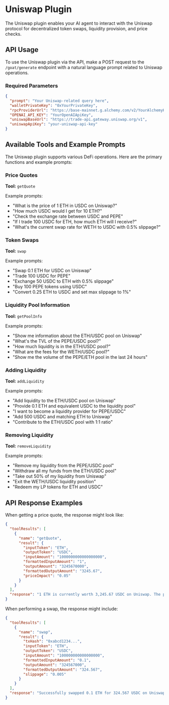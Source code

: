 # Uniswap Plugin

The Uniswap plugin enables your AI agent to interact with the Uniswap protocol for decentralized token swaps, liquidity provision, and price checks.

## API Usage

To use the Uniswap plugin via the API, make a POST request to the `/goat/generate` endpoint with a natural language prompt related to Uniswap operations.

### Required Parameters

```json
{
  "prompt": "Your Uniswap-related query here",
  "walletPrivateKey": "0xYourPrivateKey",
  "rpcProviderUrl": "https://base-mainnet.g.alchemy.com/v2/YourAlchemyKey",
  "OPENAI_API_KEY": "YourOpenAIApiKey",
  "uniswapBaseUrl": "https://trade-api.gateway.uniswap.org/v1",
  "uniswapApiKey": "your-uniswap-api-key"
}
```

## Available Tools and Example Prompts

The Uniswap plugin supports various DeFi operations. Here are the primary functions and example prompts:

### Price Quotes

**Tool:** `getQuote`

Example prompts:
- "What is the price of 1 ETH in USDC on Uniswap?"
- "How much USDC would I get for 10 ETH?"
- "Check the exchange rate between USDC and PEPE"
- "If I trade 100 USDC for ETH, how much ETH will I receive?"
- "What's the current swap rate for WETH to USDC with 0.5% slippage?"

### Token Swaps

**Tool:** `swap`

Example prompts:
- "Swap 0.1 ETH for USDC on Uniswap"
- "Trade 100 USDC for PEPE"
- "Exchange 50 USDC to ETH with 0.5% slippage"
- "Buy 100 PEPE tokens using USDC"
- "Convert 0.25 ETH to USDC and set max slippage to 1%"

### Liquidity Pool Information

**Tool:** `getPoolInfo`

Example prompts:
- "Show me information about the ETH/USDC pool on Uniswap"
- "What's the TVL of the PEPE/USDC pool?"
- "How much liquidity is in the ETH/USDC pool?"
- "What are the fees for the WETH/USDC pool?"
- "Show me the volume of the PEPE/ETH pool in the last 24 hours"

### Adding Liquidity

**Tool:** `addLiquidity`

Example prompts:
- "Add liquidity to the ETH/USDC pool on Uniswap"
- "Provide 0.1 ETH and equivalent USDC to the liquidity pool"
- "I want to become a liquidity provider for PEPE/USDC"
- "Add 500 USDC and matching ETH to Uniswap"
- "Contribute to the ETH/USDC pool with 1:1 ratio"

### Removing Liquidity

**Tool:** `removeLiquidity`

Example prompts:
- "Remove my liquidity from the PEPE/USDC pool"
- "Withdraw all my funds from the ETH/USDC pool"
- "Take out 50% of my liquidity from Uniswap"
- "Exit the WETH/USDC liquidity position"
- "Redeem my LP tokens for ETH and USDC"

## API Response Examples

When getting a price quote, the response might look like:

```json
{
  "toolResults": [
    {
      "name": "getQuote",
      "result": {
        "inputToken": "ETH",
        "outputToken": "USDC",
        "inputAmount": "1000000000000000000",
        "formattedInputAmount": "1",
        "outputAmount": "3245670000",
        "formattedOutputAmount": "3245.67",
        "priceImpact": "0.05"
      }
    }
  ],
  "response": "1 ETH is currently worth 3,245.67 USDC on Uniswap. The price impact for this trade would be 0.05%."
}
```

When performing a swap, the response might include:

```json
{
  "toolResults": [
    {
      "name": "swap",
      "result": {
        "txHash": "0xabcd1234...",
        "inputToken": "ETH",
        "outputToken": "USDC",
        "inputAmount": "100000000000000000",
        "formattedInputAmount": "0.1",
        "outputAmount": "324567000",
        "formattedOutputAmount": "324.567",
        "slippage": "0.005"
      }
    }
  ],
  "response": "Successfully swapped 0.1 ETH for 324.567 USDC on Uniswap. Transaction hash: 0xabcd1234..."
}
``` 